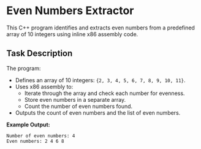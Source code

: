 # Even Numbers Extractor

This C++ program identifies and extracts even numbers from a predefined array of 10 integers using inline x86 assembly code.

## Task Description

The program:

- Defines an array of 10 integers: `{2, 3, 4, 5, 6, 7, 8, 9, 10, 11}`.
- Uses x86 assembly to:
  - Iterate through the array and check each number for evenness.
  - Store even numbers in a separate array.
  - Count the number of even numbers found.
- Outputs the count of even numbers and the list of even numbers.

**Example Output:**

```
Number of even numbers: 4
Even numbers: 2 4 6 8
```
